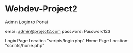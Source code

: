 # Webdev-Project2 

Admin Login to Portal

email: admin@project2.com
password: Password123

Login Page Location "scripts/login.php"
Home Page Location: "scripts/home.php"